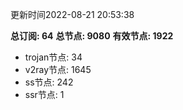 更新时间2022-08-21 20:53:38

**总订阅: 64**
**总节点: 9080**
**有效节点: 1922**
- trojan节点: 34
- v2ray节点: 1645
- ss节点: 242
- ssr节点: 1
